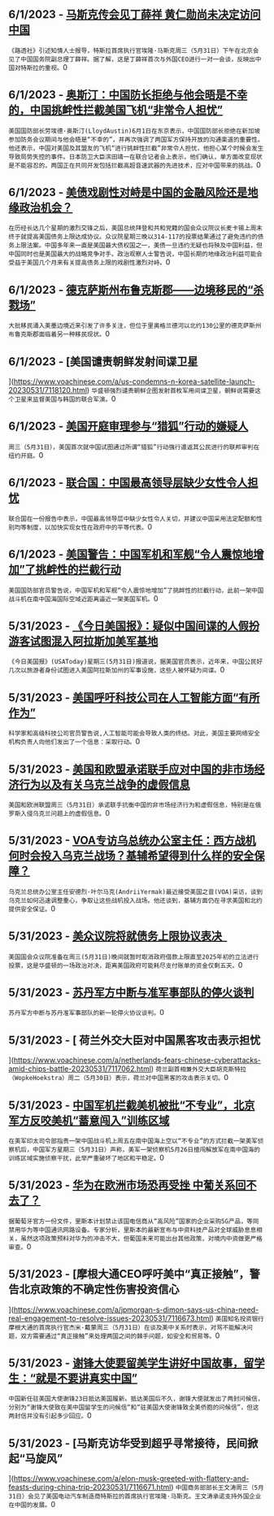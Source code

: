 
  ## 6/1/2023 - [马斯克传会见丁薛祥 黄仁勋尚未决定访问中国](https://www.voachinese.com/a/elon-musk-met-with-chinese-vice-pm-ding-20230601/7118251.html)
 ```《路透社》引述知情人士报导，特斯拉首席执行官埃隆·马斯克周三（5月31日）下午在北京会见了中国国务院副总理丁薛祥。据了解，这是丁薛祥首次与外国CEO进行一对一会谈，反映出中国对特斯拉的重视。```0
  ## 6/1/2023 - [奥斯汀：中国防长拒绝与他会晤是不幸的，中国挑衅性拦截美国飞机“非常令人担忧”](https://www.voachinese.com/a/us-japan-alliance-china-north-korea-russia-hypersonic-20230601/7118185.html)
 ```美国国防部长劳埃德·奥斯汀(LloydAustin)6月1日在东京表示，中国国防部长拒绝在新加坡参加防务会议期间与他会晤是“不幸的”，并再次强调了两国军方保持开放的沟通渠道的重要性。他还表示，中国对美国及其盟友的飞机“进行挑衅性拦截”非常令人担忧，他担心某个时候会发生导致局势失控的事件。日本防卫大臣滨田靖一在联合记者会上表示，他们确认，单方面改变现状是不能容忍的，两国正在共同开发包括拦截高超音速武器的先进技术，应对中国带来的挑战。```0
  ## 6/1/2023 - [美债戏剧性对峙是中国的金融风险还是地缘政治机会？](https://www.voachinese.com/a/us-debt-ceiling-fight-could-benefit-china-20230531/7118089.html)
 ```在历经长达几个星期的激烈交锋之后，美国总统拜登和共和党籍的国会众议院议长麦卡锡上周末终于就提高美国债务上限达成协议。众议院星期三晚以314-117的投票结果通过了避免违约的债务上限法案。中国多年来一直是美国最大债权国之一，美债一旦违约无疑也将殃及中国利益，但中国同时也是美国最大的战略竞争对手。政治观察人士警告说，中国长期的地缘政治利益可能会受益于美国几个月来有关提高债务上限的戏剧性激烈对峙。```0
  ## 6/1/2023 - [德克萨斯州布鲁克斯郡——边境移民的“杀戮场”](https://www.voachinese.com/a/texas-county-s-heat-brushy-terrain-deadly-to-border-crossing-migrants-20230531/7118118.html)
 ```大批移民涌入美墨边境近来引发了许多关注，但位于里奥格兰德河以北约130公里的德克萨斯州布鲁克斯郡面临着另一种移民现状。```0
  ## 6/1/2023 - [美国谴责朝鲜发射间谍卫星
 
](https://www.voachinese.com/a/us-condemns-n-korea-satellite-launch-20230531/7118120.html)
 ```华盛顿强烈谴责朝鲜企图发射首枚军用间谍卫星，朝鲜说需要这个卫星来监督美国与韩国的联合军演。```0
  ## 6/1/2023 - [美国开庭审理参与“猎狐”行动的嫌疑人](https://www.voachinese.com/a/us-trial-opens-over-alleged-forced-repatriation-of-chinese-abroad-20230531/7118112.html)
 ```周三（5月31日），美国首次就中国试图通过所谓“猎狐”行动强行遣返其公民进行的联邦审判在纽约开庭。```0
  ## 6/1/2023 - [联合国：中国最高领导层缺少女性令人担忧](https://www.voachinese.com/a/un-says-concerned-about-lack-of-women-in-china-s-top-government-20230531/7117724.html)
 ```联合国在一份报告中表示，中国最高领导层中缺少女性令人关切，并建议中国采用法定配额和性别均等制度，以加快实现女性在政府中的平等代表。```0
  ## 6/1/2023 - [美国警告：中国军机和军舰“令人震惊地增加”了挑衅性的拦截行动](https://www.voachinese.com/a/us-warns-alarming-increase-in-aggressive-chinese-intercepts-20230531/7117610.html)
 ```美国国防部官员警告说，中国军机和军舰“令人震惊地增加”了挑衅性的拦截行动，此前一架中国战斗机在南中国海国际空域近距离逼近一架美国军机。```0
  ## 5/31/2023 - [《今日美国报》：疑似中国间谍的人假扮游客试图混入阿拉斯加美军基地](https://www.voachinese.com/a/us-china-alaska-suspected-spies-20230531/7117708.html)
 ```《今日美国报》(USAToday)星期三(5月31日)报道说，据美国官员表示，近年来，中国公民好几次以旅游者身份试图进入美国阿拉斯加州的军事设施，这些人被怀疑为间谍。```0
  ## 5/31/2023 - [美国呼吁科技公司在人工智能方面“有所作为”](https://www.voachinese.com/a/us-calls-for-tech-companies-to-do-something-about-ai-20230531/7117632.html)
 ```科学家和高级科技公司官员警告说,人工智能可能会导致人类的终结。对此，美国主要网络安全机构负责人向他们发出了一个信息：采取行动。```0
  ## 5/31/2023 - [美国和欧盟承诺联手应对中国的非市场经济行为以及有关乌克兰战争的虚假信息](https://www.voachinese.com/a/us-eu-agree-firm-stance-on-china-at-trade-tech-meeting-20230531/7117422.html)
 ```美国和欧洲联盟周三（5月31日）承诺联手抗衡中国的非市场经济行为和虚假信息，特别是在俄罗斯入侵乌克兰问题上的虚假信息。```0
  ## 5/31/2023 - [VOA专访乌总统办公室主任：西方战机何时会投入乌克兰战场？基辅希望得到什么样的安全保障？](https://www.voachinese.com/a/ukrainian-official-discusses-timetable-for-deploying-f-16-f-15-fighter-jets-20230531/7117526.html)
 ```乌克兰总统办公室主任安德烈·叶尔马克(AndriiYermak)最近接受美国之音(VOA)采访，谈到乌克兰如何迅速调整重心，争取让这些战机投入战场。他还谈到，基辅方面仍在寻求美国和北约提供安全保证。```0
  ## 5/31/2023 - [美众议院将就债务上限协议表决   ](https://www.voachinese.com/a/us-house-of-representatives-to-vote-on-debt-ceiling-deal-20230531/7117477.html)
 ```美国国会众议院准备在周三(5月31日)晚间就暂时取消政府借款上限直至2025年初的立法进行投票，这是华盛顿的一场政治对决，距离美国政府可能耗尽支付账单的资金仅剩五天。```0
  ## 5/31/2023 - [苏丹军方中断与准军事部队的停火谈判](https://www.voachinese.com/a/sudan-military-broke-off-talks-20230531/7117440.html)
 ```苏丹军方中断与苏丹准军事部队的新一轮停火协议谈判。```0
  ## 5/31/2023 - [ 荷兰外交大臣对中国黑客攻击表示担忧

](https://www.voachinese.com/a/netherlands-fears-chinese-cyberattacks-amid-chips-battle-20230531/7117062.html)
 ```荷兰副首相兼外交大臣胡克斯特拉（WopkeHoekstra）周二（5月30日）表示，荷兰对中国黑客的攻击表示关切。```0
  ## 5/31/2023 - [中国军机拦截美机被批“不专业”，北京军方反咬美机“蓄意闯入”训练区域](https://www.voachinese.com/a/china-military-says-us-reconnaissance-plane-deliberately-intruded-into-training-area-20230531/7117136.html)
 ```在美军印太司令部指责一架中国战斗机上周五在南中国海上空以“不专业”的方式拦截一架美军侦察机后，中国军方星期三（5月31日）声称，美军一架侦察机5月26日擅闯解放军在南中国海的训练区域实施侦察干扰，此举严重破坏了地区和平稳定。```0
  ## 5/31/2023 - [华为在欧洲市场恐再受挫 中葡关系回不去了？](https://www.voachinese.com/a/portugal-paves-way-to-a-huawei-ban-on-country-s-5g-network/7117031.html)
 ```据葡萄牙官方一份文件，里斯本计划禁止该国电信商从“高风险”国家的企业采购5G产品，等同禁用华为等中国通讯网路设备。专家分析，里斯本的最新宣布与中资科技产品对全球威胁息息相关，虽然这项政策预料对华为的冲击不大，但葡国未来可能出台其他政策，对境内中资做更严格审查。```0
  ## 5/31/2023 - [摩根大通CEO呼吁美中“真正接触”，警告北京政策的不确定性伤害投资信心

](https://www.voachinese.com/a/jpmorgan-s-dimon-says-us-china-need-real-engagement-to-resolve-issues-20230531/7116673.html)
 ```美国知名投资银行摩根大通的首席执行官杰米·戴蒙周三（5月31日）在谈及美中关系时表示，对骂不能解决问题，双方需要通过“真正接触”来处理两国之间的棘手问题，如安全和贸易等。```0
  ## 5/31/2023 - [谢锋大使要留美学生讲好中国故事，留学生：“就是不要讲真实中国”](https://www.voachinese.com/a/chinese-ambassador-xie-feng-reached-out-to-chinese-compatriots-and-chinese-students-in-the-united-states-/7116839.html)
 ```中国新任驻美国大使谢锋23日抵达美国履新。抵达美国后不久，谢锋大使就发出了两封问候信，分别为“谢锋大使致在美中国留学生的问候信“和“驻美国大使谢锋致全美侨胞的问候信”，但这两封信并没有引起多少回应。```0
  ## 5/31/2023 - [马斯克访华受到超乎寻常接待，民间掀起“马旋风”



  ](https://www.voachinese.com/a/elon-musk-greeted-with-flattery-and-feasts-during-china-trip-20230531/7116671.html)
 ```中国商务部部长王文涛周三（5月31日）会见了美国电动汽车制造商特斯拉的首席执行官埃隆·马斯克。王文涛承诺支持外国企业在中国的发展。```0